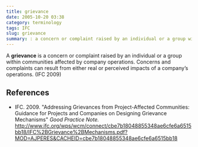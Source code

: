 ```yaml
---
title: grievance
date: 2005-10-20 03:38
category: terminology
tags: IFC
slug: grievance
summary: : a concern or complaint raised by an individual or a group within communities affected by company operations
---
```


<!--
summary:
-->
A **grievance** is a concern or complaint raised by an individual or a group within communities affected by company operations. Concerns and complaints can result from either real or perceived
impacts of a company’s operations. (IFC 2009)


## References

* IFC. 2009. "Addressing Grievances from Project-Affected Communities: Guidance for Projects and Companies on Designing Grievance Mechanisms" *Good Practice Note.* http://www.ifc.org/wps/wcm/connect/cbe7b18048855348ae6cfe6a6515bb18/IFC%2BGrievance%2BMechanisms.pdf?MOD=AJPERES&CACHEID=cbe7b18048855348ae6cfe6a6515bb18
